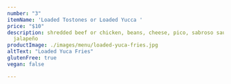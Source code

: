 ```yaml
---
number: "3"
itemName: 'Loaded Tostones or Loaded Yucca '
price: "$10"
description: shredded beef or chicken, beans, cheese, pico, sabroso sauce, house-pickled
  jalapeño
productImage: ./images/menu/loaded-yuca-fries.jpg
altText: "Loaded Yuca Fries"
glutenFree: true
vegan: false

---
```

